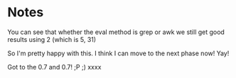 # Notes

You can see that whether the eval method is grep or awk we still get good results using 2 (which is 5, 31)

So I'm pretty happy with this. I think I can move to the next phase now! Yay!

Got to the 0.7 and 0.7! ;P ;) xxxx 
